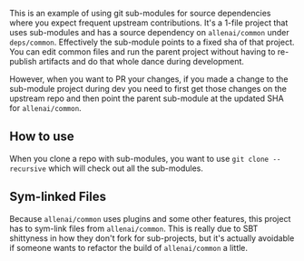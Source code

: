 This is an example of using git sub-modules for source dependencies where you expect frequent upstream contributions. It's a 1-file project that uses sub-modules and has a source dependency on `allenai/common` under `deps/common`. Effectively the sub-module points to a fixed sha of that project. You can edit common files and run the parent project without having to re-publish artifacts and do that whole dance during development.

However, when you want to PR your changes, if you made a change to the sub-module project during dev you need to first get those changes on the upstream repo and then point the parent sub-module at the updated SHA for `allenai/common`.

## How to use

When you clone a repo with sub-modules, you want to use `git clone --recursive` which will check out all the sub-modules.

## Sym-linked Files

Because `allenai/common` uses plugins and some other features, this project has to sym-link files from `allenai/common`. This is really due to SBT shittyness in how they don't fork for sub-projects, but it's actually avoidable if someone wants to refactor the build of `allenai/common` a little. 
